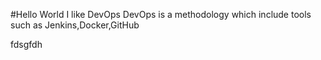 #Hello World
I like DevOps
DevOps is a methodology which include tools such as Jenkins,Docker,GitHub


fdsgfdh

